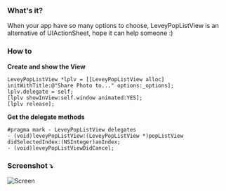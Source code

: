 ### What's it?

When your app have so many options to choose, LeveyPopListView is an alternative of UIActionSheet, hope it can help someone :)

### How to

**Create and show the View**

	LeveyPopListView *lplv = [[LeveyPopListView alloc] initWithTitle:@"Share Photo to..." options:_options];
    lplv.delegate = self;
    [lplv showInView:self.window animated:YES];
    [lplv release];

**Get the delegate methods**

	#pragma mark - LeveyPopListView delegates
	- (void)leveyPopListView:(LeveyPopListView *)popListView didSelectedIndex:(NSInteger)anIndex;
	- (void)leveyPopListViewDidCancel;



### Screenshot ⤵

![Screen](http://i.imgur.com/mtjFzve.png)    
